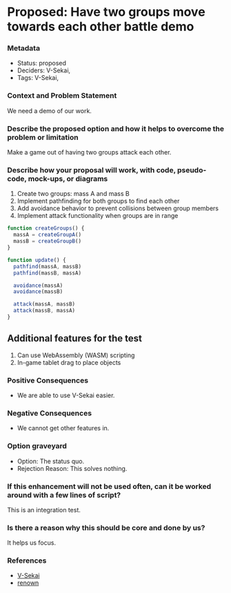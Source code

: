 # Proposed: Have two groups move towards each other battle demo

### Metadata

- Status: proposed <!-- draft | proposed | rejected | accepted | deprecated | superseded by -->
- Deciders: V-Sekai,
- Tags: V-Sekai,

### Context and Problem Statement

We need a demo of our work.

### Describe the proposed option and how it helps to overcome the problem or limitation

Make a game out of having two groups attack each other.

### Describe how your proposal will work, with code, pseudo-code, mock-ups, or diagrams

1. Create two groups: mass A and mass B
2. Implement pathfinding for both groups to find each other
3. Add avoidance behavior to prevent collisions between group members
4. Implement attack functionality when groups are in range

```javascript
function createGroups() {
  massA = createGroupA()
  massB = createGroupB()
}

function update() {
  pathfind(massA, massB)
  pathfind(massB, massA)

  avoidance(massA)
  avoidance(massB)

  attack(massA, massB)
  attack(massB, massA)
}
```

## Additional features for the test

1. Can use WebAssembly (WASM) scripting
2. In-game tablet drag to place objects

### Positive Consequences

- We are able to use V-Sekai easier.

### Negative Consequences

- We cannot get other features in.

### Option graveyard

- Option: The status quo.
- Rejection Reason: This solves nothing.

### If this enhancement will not be used often, can it be worked around with a few lines of script?

This is an integration test.

### Is there a reason why this should be core and done by us?

It helps us focus.

### References

- [V-Sekai](https://v-sekai.org/)
- [renown](https://youtu.be/tVrLMXZDNyo)
